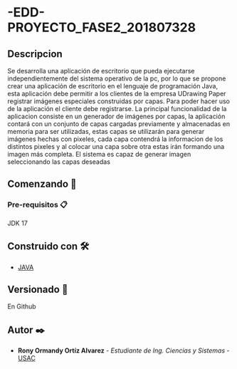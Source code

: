 # -EDD-PROYECTO_FASE2_201807328
## Descripcion
Se desarrolla una aplicación de escritorio que pueda ejecutarse independientemente del
sistema operativo de la pc, por lo que se propone crear una aplicación de escritorio en el
lenguaje de programación Java, esta aplicación debe permitir a los clientes de la empresa
UDrawing Paper registrar imágenes especiales construidas por capas. Para poder hacer
uso de la aplicación el cliente debe registrarse.
La principal funcionalidad de la aplicacion consiste en un generador de imágenes
por capas, la aplicación contará con un conjunto de capas cargadas previamente y
almacenadas en memoria para ser utilizadas, estas capas se utilizarán para generar
imágenes hechas con pixeles, cada capa contendrá la informacion de los distintos
pixeles y al colocar una capa sobre otra estas irán formando una imagen más
completa.
El sistema es capaz de generar imagen seleccionando las capas deseadas
## Comenzando 🚀


### Pre-requisitos 📋

JDK 17


## Construido con 🛠️

* [JAVA](https://www.java.com/es/) 

## Versionado 📌
En Github 

## Autor ✒️

* **Rony Ormandy Ortíz Alvarez** - *Estudiante de Ing. Ciencias y Sistemas* - [USAC](https://github.com/OrmandyRony)
